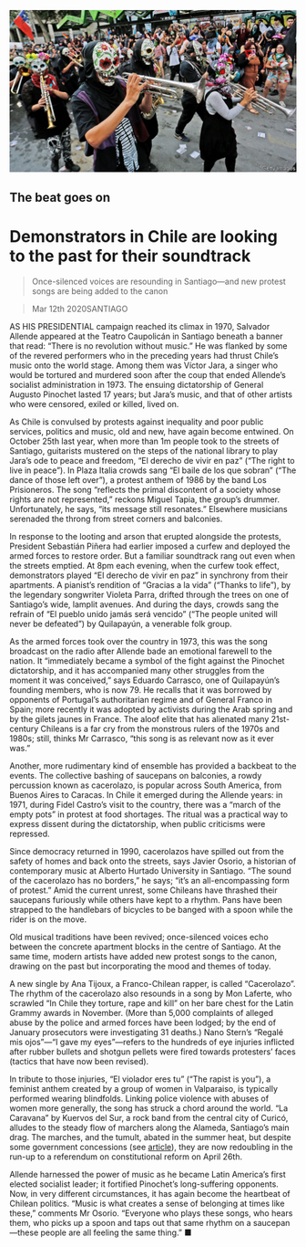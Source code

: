 ![](./images/20200314_BKP007_1.jpg)

## The beat goes on

# Demonstrators in Chile are looking to the past for their soundtrack

> Once-silenced voices are resounding in Santiago—and new protest songs are being added to the canon

> Mar 12th 2020SANTIAGO

AS HIS PRESIDENTIAL campaign reached its climax in 1970, Salvador Allende appeared at the Teatro Caupolicán in Santiago beneath a banner that read: “There is no revolution without music.” He was flanked by some of the revered performers who in the preceding years had thrust Chile’s music onto the world stage. Among them was Víctor Jara, a singer who would be tortured and murdered soon after the coup that ended Allende’s socialist administration in 1973. The ensuing dictatorship of General Augusto Pinochet lasted 17 years; but Jara’s music, and that of other artists who were censored, exiled or killed, lived on.

As Chile is convulsed by protests against inequality and poor public services, politics and music, old and new, have again become entwined. On October 25th last year, when more than 1m people took to the streets of Santiago, guitarists mustered on the steps of the national library to play Jara’s ode to peace and freedom, “El derecho de vivir en paz” (“The right to live in peace”). In Plaza Italia crowds sang “El baile de los que sobran” (“The dance of those left over”), a protest anthem of 1986 by the band Los Prisioneros. The song “reflects the primal discontent of a society whose rights are not represented,” reckons Miguel Tapia, the group’s drummer. Unfortunately, he says, “its message still resonates.” Elsewhere musicians serenaded the throng from street corners and balconies.

In response to the looting and arson that erupted alongside the protests, President Sebastián Piñera had earlier imposed a curfew and deployed the armed forces to restore order. But a familiar soundtrack rang out even when the streets emptied. At 8pm each evening, when the curfew took effect, demonstrators played “El derecho de vivir en paz” in synchrony from their apartments. A pianist’s rendition of “Gracias a la vida” (“Thanks to life”), by the legendary songwriter Violeta Parra, drifted through the trees on one of Santiago’s wide, lamplit avenues. And during the days, crowds sang the refrain of “El pueblo unido jamás será vencido” (“The people united will never be defeated”) by Quilapayún, a venerable folk group.

As the armed forces took over the country in 1973, this was the song broadcast on the radio after Allende bade an emotional farewell to the nation. It “immediately became a symbol of the fight against the Pinochet dictatorship, and it has accompanied many other struggles from the moment it was conceived,” says Eduardo Carrasco, one of Quilapayún’s founding members, who is now 79. He recalls that it was borrowed by opponents of Portugal’s authoritarian regime and of General Franco in Spain; more recently it was adopted by activists during the Arab spring and by the gilets jaunes in France. The aloof elite that has alienated many 21st-century Chileans is a far cry from the monstrous rulers of the 1970s and 1980s; still, thinks Mr Carrasco, “this song is as relevant now as it ever was.”

Another, more rudimentary kind of ensemble has provided a backbeat to the events. The collective bashing of saucepans on balconies, a rowdy percussion known as cacerolazo, is popular across South America, from Buenos Aires to Caracas. In Chile it emerged during the Allende years: in 1971, during Fidel Castro’s visit to the country, there was a “march of the empty pots” in protest at food shortages. The ritual was a practical way to express dissent during the dictatorship, when public criticisms were repressed.

Since democracy returned in 1990, cacerolazos have spilled out from the safety of homes and back onto the streets, says Javier Osorio, a historian of contemporary music at Alberto Hurtado University in Santiago. “The sound of the cacerolazo has no borders,” he says; “it’s an all-encompassing form of protest.” Amid the current unrest, some Chileans have thrashed their saucepans furiously while others have kept to a rhythm. Pans have been strapped to the handlebars of bicycles to be banged with a spoon while the rider is on the move.

Old musical traditions have been revived; once-silenced voices echo between the concrete apartment blocks in the centre of Santiago. At the same time, modern artists have added new protest songs to the canon, drawing on the past but incorporating the mood and themes of today.

A new single by Ana Tijoux, a Franco-Chilean rapper, is called “Cacerolazo”. The rhythm of the cacerolazo also resounds in a song by Mon Laferte, who scrawled “In Chile they torture, rape and kill” on her bare chest for the Latin Grammy awards in November. (More than 5,000 complaints of alleged abuse by the police and armed forces have been lodged; by the end of January prosecutors were investigating 31 deaths.) Nano Stern’s “Regalé mis ojos”—“I gave my eyes”—refers to the hundreds of eye injuries inflicted after rubber bullets and shotgun pellets were fired towards protesters’ faces (tactics that have now been revised).

In tribute to those injuries, “El violador eres tu” (“The rapist is you”), a feminist anthem created by a group of women in Valparaiso, is typically performed wearing blindfolds. Linking police violence with abuses of women more generally, the song has struck a chord around the world. “La Caravana” by Kuervos del Sur, a rock band from the central city of Curicó, alludes to the steady flow of marchers along the Alameda, Santiago’s main drag. The marches, and the tumult, abated in the summer heat, but despite some government concessions (see [article](https://www.economist.com//the-americas/2020/03/12/can-chile-reinvent-itself)), they are now redoubling in the run-up to a referendum on constitutional reform on April 26th.

Allende harnessed the power of music as he became Latin America’s first elected socialist leader; it fortified Pinochet’s long-suffering opponents. Now, in very different circumstances, it has again become the heartbeat of Chilean politics. “Music is what creates a sense of belonging at times like these,” comments Mr Osorio. “Everyone who plays these songs, who hears them, who picks up a spoon and taps out that same rhythm on a saucepan—these people are all feeling the same thing.” ■